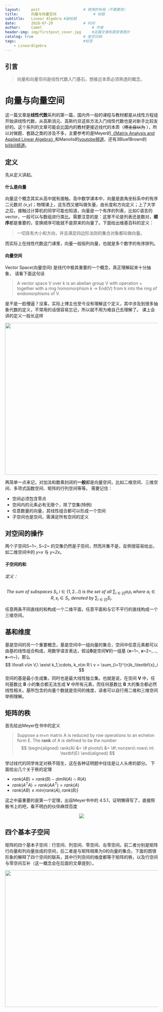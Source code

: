 ```yaml
---
layout:     post   				    # 使用的布局（不需要改）
title:      向量与向量空间 				# 标题 
subtitle:   Linear Algebra #副标题
date:       2020-07-29 				# 时间
author:     Camel 						# 作者
header-img: img/firstpost_cover.jpg 	#这篇文章标题背景图片
catalog: true 						# 是否归档
tags:								#标签
    - LinearAlgebra
---
```


## 引言
>向量和向量空间是线性代数入门基石，想接近本质必须熟透的概念。

# 向量与向量空间

这一篇文章是**线性代数**系列的第一篇，国内外一般的课程与教材都是从线性方程组开始讲线性代数，从高斯消元、高斯约旦这些方法入门线性代数也是对新手比较友好的。这个系列的文章可能会比国内的教材更接近线代的本质（~~博主自以为~~ ），所以对做题、套路之类的涉及不多，主要参考的是Meyer的[《Matrix Analysis and  Applied Linear Algebra》](http://www.cse.zju.edu.cn/eclass/attachments/2015-10/01-1446085870-145420.pdf)和Manolis的[youtobe频道](https://www.youtube.com/channel/UCu343cR_UtJsKELIBluUXWg/videos)，还有3Blue1Brown的[bilibili频道](https://space.bilibili.com/88461692/channel/detail?cid=9450)。

## 定义
先从定义讲起。
#### 什么是向量
向量这个概念其实从高中就有接触。高中数学课本中，向量是直角坐标系中的有序二元数对 *(x,y)*；物理课上，这东西又被叫做矢量，由长度和方向定义；上了大学之后，接触过计算机的同学可能也知道，向量是一个有序的列表，比如C语言的vector，一般可以与数组进行类比。需要注意的是：这里不论是列表还是数对，**顺序**都是重要的，变换顺序可能就不是原来的向量了。下面给出维基百科的定义：

>一切具有大小和方向，并且满足四边形法则的集合对象都叫做向量。

而实际上在线性代数这门课里，向量一般指列向量，也就是多个数字的有序排列。

#### 向量空间
Vector Space(向量空间) 是线代中极其重要的一个概念，真正理解起来十分抽象， 请看下面这句话
>A vector space V over k is an abelian group V with operation + together with a ring homomorphism k → End(V) from k into the ring of
endomorphisms of V.

是不是一脸懵逼？没事，实际上博主也至今没有理解这个定义，其中涉及到很多抽象代数的定义，不常用的话很容易忘记，所以就不用为难自己去理解了。
课上会讲的定义一般长这样

<!-- <div align=center ><img src="/../img/vectorspace_def.png" width = "600" height = "500" ></div> -->
<div align=center ><img src="https://i.loli.net/2020/07/29/OSmNYUE8bdyH4fj.png" width = "600" height = "500" ></div>

再简单一点来记，对加法和数乘封闭的**一般**都是向量空间，比如二维空间、三维空间、多项式函数空间、矩阵的行列空间等等。
需要记住：

 - 空间必须包含零点
 - 空间内的元素必有无限个，除了空集(特例)
 - 任意数量的向量，其线性组合都可以形成一个空间
 - 子空间也是空间，需满足所有空间的定义



## 对空间的操作
两个子空间S~1~, S~2~ 的交集仍然是子空间，然而并集不是，反例很容易给出，如二维空间中的 *y=x* 与 *y=2x*。
#### 子空间的和
###### 定义：

$$ The\ sum\ of\ subspaces\ S_i, i\in\{1,2...l\}\ is\ the\ set\ of\ all\ \sum_{i\in [l]}a_is_i\ where\ a_i\in R,s_i\in S_i,\ denoted\ by\ \sum_{i\in [l]}S_i. $$

任意两条不同直线的和构成一个二维平面，任意平面和与它不平行的直线构成一个三维空间。


## 基和维度

基是空间的另一个重要概念，基是空间中一组向量的集合，空间中任意元素都可以由基的线性组合构成，用数学语言表达，假设**B**是空间**V**的一组基 {**x**~1~, **x**~2~,..., **x**~n~}，那么
$$ \forall v\in V,\ \exist k_1,\cdots, k_n\in R:\ v = \sum_{i=1}^{n}k_i\textbf{x}_i $$
空间的基是最小生成集，同时也是最大线性独立集。也就是说，在空间 **V** 中，任何基数比 **B** 小的集合都无法生成 **V** 中所有元素，而任何基数比 **B** 大的集合都必然线性相关。基所包含的向量个数就是空间的维度，读者可以自行用二维和三维空间举例理解。


## 矩阵的秩
首先给出Meyer在书中的定义
> Suppose a m×n matrix A is reduced by row operations to an echelon form E. 
> The **rank** of A is defined to be the number
> $$ \begin{aligned}
    rank(A) &=  \# pivots\\
    &= \#\ nonzero\ rows\ in\ \textbf{E}
\end{aligned} $$

学过线代的同学肯定对秩不陌生，这在各种证明题中往往是让人头疼的部分。
下面给出几个关于秩的定理
- $rank(AB) = rank(B) - dimN(A)\cap R(A)$
- $rank(A^TA) = rank(AA^T) = rank(A)$
- $rank(AB) \leq min\{ rank(A), rank(B) \}$

这之中最重要的是第一个定理，出自Meyer书中的 4.5.1，证明懒得写了，直接照搬书上的吧，看不明白的伙伴麻烦百度

<!-- <div align=center ><img src="/../img/rank.png" ></div> -->
<div align=center ><img src="https://i.loli.net/2020/07/29/UIh1iDRXlz42Bdc.png"></div>

## 四个基本子空间

矩阵的四个基本子空间：行空间、列空间、零空间、左零空间。前二者分别是矩阵行向量和列向量张成的空间，后二者是与矩阵相乘为0的向量的集合。下面的图很形象的解释了四个空间的联系，其中行列空间的维度都等于矩阵的秩，以及行空间与零空间互补（这一概念会在后面的文章提到）。

<div align=center ><img src="https://i.loli.net/2020/07/29/AYhjwOXQ4ZcDIUP.png" width = "800" height = "450" ></div>
